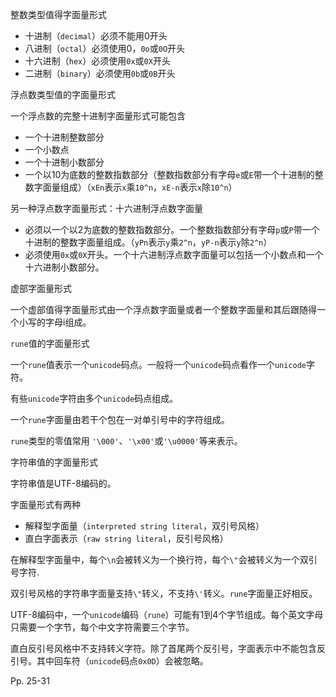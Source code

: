 整数类型值得字面量形式

-   十进制（`decimal`）必须不能用0开头
-   八进制（`octal`）必须使用0，`0o`或`0O`开头
-   十六进制（`hex`）必须使用`0x`或`0X`开头
-   二进制（`binary`）必须使用`0b`或`0B`开头



浮点数类型值的字面量形式

一个浮点数的完整十进制字面量形式可能包含

-   一个十进制整数部分
-   一个小数点
-   一个十进制小数部分
-   一个以10为底数的整数指数部分（整数指数部分有字母`e`或`E`带一个十进制的整数字面量组成）（`xEn`表示`x`乘`10^n`，`xE-n`表示`x`除`10^n`）



另一种浮点数字面量形式：十六进制浮点数字面量

-   必须以一个以2为底数的整数指数部分。一个整数指数部分有字母`p`或`P`带一个十进制的整数字面量组成。（`yPn`表示`y`乘`2^n`，`yP-n`表示`y`除`2^n`）
-   必须使用`0x`或`0X`开头。一个十六进制浮点数字面量可以包括一个小数点和一个十六进制小数部分。



虚部字面量形式

一个虚部值得字面量形式由一个浮点数字面量或者一个整数字面量和其后跟随得一个小写的字母i组成。



`rune`值的字面量形式

一个`rune`值表示一个`unicode`码点。一般将一个`unicode`码点看作一个`unicode`字符。

有些`unicode`字符由多个`unicode`码点组成。

一个`rune`字面量由若干个包在一对单引号中的字符组成。

`rune`类型的零值常用 `'\000'`、`'\x00'`或`'\u0000'`等来表示。



字符串值的字面量形式

字符串值是UTF-8编码的。

字面量形式有两种

-   解释型字面量（`interpreted string literal`，双引号风格）
-   直白字面表示（`raw string literal`，反引号风格）

在解释型字面量中，每个`\n`会被转义为一个换行符，每个`\"`会被转义为一个双引号字符.

双引号风格的字符串字面量支持`\"`转义，不支持`\'`转义。`rune`字面量正好相反。

UTF-8编码中，一个`unicode`编码（`rune`）可能有1到4个字节组成。每个英文字母只需要一个字节，每个中文字符需要三个字节。

直白反引号风格中不支持转义字符。除了首尾两个反引号，字面表示中不能包含反引号。其中回车符（`unicode`码点`0x0D`）会被忽略。



Pp. 25-31